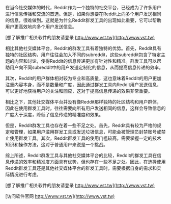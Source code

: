 在当今社交媒体的时代，Reddit作为一个独特的社交平台，已经成为了许多用户进行信息传播和交流的首选。但是，如果你想要在Reddit上向多个用户发送相同的信息，很难做到。这就是为什么Reddit群发工具的出现如此重要，它可以帮助用户更高效地向多个用户发送信息。

[想了解推广相关软件的朋友请登录 http://www.vst.tw](http://www.vst.tw)

相比其他社交媒体平台，Reddit的群发工具有着独特的优势。首先，Reddit具有独特的社区结构，用户往往会加入不同的subreddit，这些subreddit包含了特定主题的内容和讨论，使得Reddit的信息传递更加有针对性和精准。群发工具可以帮助用户向不同subreddit中的用户发送定制化的信息，从而提高信息传递的效率。

其次，Reddit的用户群体相对较为专业和高质量，这也意味着Reddit的用户更加注重内容本身，而不是数量和广度，因此通过群发工具向Reddit用户发送信息，可以更好地获得用户的关注和回应，这对于提高信息传递的效果非常重要。

相比之下，其他社交媒体平台并没有像Reddit那样独特的社区结构和用户群体，因此在使用群发工具时，往往需要向所有用户发送相同的信息，这样会导致信息的广度大于深度，降低了信息传递的精准度和效果。

但是，Reddit群发工具也存在着一些不足之处。首先，Reddit具有较为严格的规定和管理，如果用户滥用群发工具或发送垃圾信息，可能会被管理员封禁账号或禁止使用群发工具。其次，Reddit群发工具的使用门槛较高，需要掌握一定的技术知识和操作方法，这对于普通用户来说是一个挑战。

综上所述，Reddit群发工具与其他社交媒体平台的比较，Reddit的群发工具在信息传递的效率和精准度方面具有优势，但也存在一些不足之处。因此，在选择使用Reddit群发工具还是其他社交媒体平台的群发工具时，需要根据自身的需求和实际情况进行考虑。

[想了解推广相关软件的朋友请登录 http://www.vst.tw](http://www.vst.tw)


[访问软件官网 http://www.vst.tw](http://www.vst.tw)

